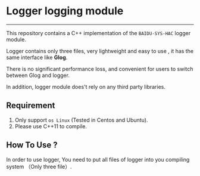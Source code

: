 # Logger logging module
---
This repository contains a C++ implementation of the ```BAIDU-SYS-HAC``` logger module.  

Logger contains only three files, very lightweight and easy to use , it has the same interface like **Glog**.  
 
There is no significant performance loss, and convenient for users to switch between Glog and logger.  

In addition, logger module does't rely on any third party libraries.

## Requirement

1. Only support ```os Linux``` (Tested in Centos and Ubuntu).
2. Please use C++11 to compile.

## How To Use ?
In order to use logger, You need to put all files of logger into you compiling system （Only three file）.  

